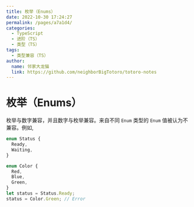 ```yaml
---
title: 枚举（Enums）
date: 2022-10-30 17:24:27
permalink: /pages/a7a1d4/
categories:
  - TypeScript
  - 进阶（TS）
  - 类型（TS）
tags:
  - 类型兼容（TS）
author: 
  name: 邻家大龙猫
  link: https://github.com/neighborBigTotoro/totoro-notes
---
```




# 枚举（Enums）


枚举与数字兼容，并且数字与枚举兼容。来自不同 `Enum` 类型的 `Enum` 值被认为不兼容。例如,
``` ts
enum Status {
  Ready,
  Waiting,
}

enum Color {
  Red,
  Blue,
  Green,
}
let status = Status.Ready;
status = Color.Green; // Error
```